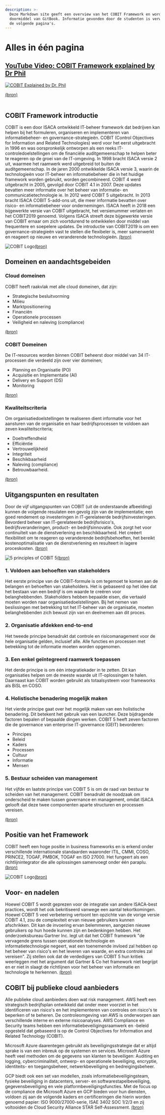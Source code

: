 ```yaml
---
description: >-
  Deze Markdown site geeft een overview van het COBIT Framework en wordt gehost
  doormiddel van GitBook. Informatie gevonden door de studenten is verwerkt in
  de volgende pagina's.
---
```


# Alles in één pagina

## [YouTube Video: COBIT Framework explained by Dr Phil](https://www.youtube.com/watch?v=Ei3-1KgjARA)

[![COBIT Explained by Dr. Phil](https://memegenerator.net/img/images/300x300/1139490.jpg)](https://www.youtube.com/watch?v=Ei3-1KgjARA)

[(bron)](https://memegenerator.net/img/images/300x300/1139490.jpg)
<br/><br/>

## COBIT Framework introductie

COBIT is een door ISACA ontwikkeld IT-beheer framework dat bedrijven kan helpen bij het formuleren, organiseren en implementeren van informatiebeheer- en governance-strategieën. COBIT \(Control Objectives for Information and Related Technologies\) werd voor het eerst uitgebracht in 1996 en was oorspronkelijk ontworpen als een reeks IT-controledoelstellingen om de financiële auditgemeenschap te helpen beter te reageren op de groei van de IT-omgeving. In 1998 bracht ISACA versie 2 uit, waarmee het raamwerk werd uitgebreid tot buiten de auditgemeenschap. In de jaren 2000 ontwikkelde ISACA versie 3, waarin de technologieën voor IT-beheer en informatiebeheer die in het huidige framework worden gebruikt, worden gecombineerd. COBIT 4 werd uitgebracht in 2005, gevolgd door COBIT 4.1 in 2007. Deze updates bevatten meer informatie over het beheer van informatie- en communicatietechnologie ie. In 2012 werd COBIT 5 uitgebracht. In 2013 bracht ISACA COBIT 5-add-ons uit, die meer informatie bevatten over risico- en informatiebeheer voor ondernemingen. ISACA heeft in 2018 een bijgewerkte versie van COBIT uitgebracht, het versienummer verlaten en het COBIT2019 genoemd. Volgens ISACA streeft deze bijgewerkte versie van COBIT ernaar om zich voortdurend te ontwikkelen door middel van frequentere en soepelere updates. De introductie van COBIT2019 is om een governance-strategieën vast te stellen die flexibeler is, meer samenwerkt en reageert op nieuwe en veranderende technologieën.
[(bron)](https://itmunch.com/cobit-framework-alignment-governance/)

![COBIT Logo](https://ab-audit.com/wp-content/uploads/2020/07/COBIT-2019-Design-and-Implementtion.png)[(bron)](https://ab-audit.com/wp-content/uploads/2020/07/COBIT-2019-Design-and-Implementtion.png)

## Domeinen en aandachtsgebeiden

### Cloud domeinen

COBIT heeft raakvlak met alle cloud domeinen, dat zijn:

- Strategische besluitvorming
- Milieu
- Marktpositionering
- Financiën
- Operationele processen
- Veiligheid en naleving \(compliance\)

[(bron)](http://arno.uvt.nl/show.cgi?fid=144876)

### COBIT Domeinen

De IT-resources worden binnen COBIT beheerst door middel van 34 IT-processen die verdeeld zijn over vier domeinen;

- Planning en Organisatie \(PO\)
- Acquisitie en Implementatie \(AI\)
- Delivery en Support \(DS\)
- Monitoring

[(bron)](http://www.raamstijn.nl/eenblogjeom/index.php/informatiemanagement/363-cobit)

### Kwaliteitscriteria

Om organisatiedoelstellingen te realiseren dient informatie voor het aansturen van de organisatie en haar bedrijfsprocessen te voldoen aan zeven kwaliteitscriteria;

- Doeltreffendheid
- Efficiëntie
- Vertrouwelijkheid
- Integriteit
- Beschikbaarheid
- Naleving \(compliance\)
- Betrouwbaarheid.

[(bron)](http://www.raamstijn.nl/eenblogjeom/index.php/informatiemanagement/363-cobit)

## Uitgangspunten en resultaten

Door de vijf uitgangspunten van COBIT \(uit de onderstaande afbeelding\) kunnen de volgende resulaten een gevolg zijn van de implementatie; een goed rendement op investeringen in IT-gerelateerde bedrijfsinvesteringen. Bevorderd beheer van IT-gerelateerde bedrijfsrisico's, bedrijfsveranderingen, product- en bedrijfsinnovatie. Ook zorgt het voor continuïteit van de dienstverlening en beschikbaarheid. Het creëert flexibiliteit om te reageren op veranderende bedrijfsbehoeften, het bereikt kostenoptimalisatie van de dienstverlening en resulteert in lagere proceskosten.
[(bron)](http://arno.uvt.nl/show.cgi?fid=144876)

![5 principles of COBIT 5](https://i.pinimg.com/originals/53/a2/13/53a213645436189d1df328bfe7a88960.jpg)[(bron)](https://i.pinimg.com/originals/53/a2/13/53a213645436189d1df328bfe7a88960.jpg)

### 1. Voldoen aan behoeften van stakeholders

Het eerste principe van de COBIT-formule is om tegemoet te komen aan de belangen en behoeften van stakeholders. Het is gebaseerd op het idee dat het bestaan van een bedrijf is om waarde te creëren voor belanghebbenden. Stakeholders hebben bepaalde eisen, die vertaald moeten worden naar organisatiedoelstellingen. Bij het nemen van beslissingen met betrekking tot het IT-beheer van de organisatie, moeten belanghebbenden zich bewust zijn van en deelnemen aan dit proces.

### 2. Organisatie afdekken end-to-end

Het tweede principe benadrukt dat controle en risicomanagement voor de hele organisatie gelden, inclusief alle. Alle functies en processen met betrekking tot de informatie moeten worden opgenomen.

### 3. Een enkel geïntegreerd raamwerk toepassen

Het derde principe is om één integratiekader in te zetten. Dit kan organisaties helpen om de meeste waarde uit IT-oplossingen te halen. Daarnaast kan COBIT worden gebruikt als totaalsysteem voor frameworks als BiSL en COSO.

### 4. Holistische benadering mogelijk maken

Het vierde principe gaat over het mogelijk maken van een holistische benadering. Dit betekent het gebruik van een launcher. Deze bijdragende factoren bepalen of bepaalde dingen werken. COBIT 5 heeft zeven factoren die de governance van enterprise IT-governance \(GEIT\) bevorderen:

- Principes
- Beleid
- Kaders
- Processen
- Cultuur
- Informatie
- Mensen

### 5. Bestuur scheiden van management

Het vijfde en laatste principe van COBIT 5 is om de raad van bestuur te scheiden van het management. COBIT benadrukt de noodzaak om onderscheid te maken tussen governance en management, omdat ISACA gelooft dat deze twee componenten aparte structuren en processen vereisen.

[(bron)](https://www.toolshero.nl/informatie-technologie/cobit-5/)

## Positie van het Framework

COBIT heeft een hoge positie in business frameworks en is erkend onder verschillende internationale standaarden waaronder ITIL, CMMI, COSO, PRINCE2, TOGAF, PMBOK, TOGAF en ISO 27000. Het fungeert als een richtlijnintegrator die alle oplossingen samenvoegt onder één paraplu.
[(bron)](https://itmunch.com/cobit-framework-alignment-governance/)

![COBIT Logo](https://3.bp.blogspot.com/-TDaYRn2YJQE/Vq0R2nAB7JI/AAAAAAAATho/CNxtJuOkpdg/s1600/AAEAAQAAAAAAAAJ6AAAAJGM5OWU3M2VmLWM3ZDYtNGQ5MS05MTliLWE3NWJmNGU5M2JkYg.jpg)[(bron)](https://3.bp.blogspot.com/-TDaYRn2YJQE/Vq0R2nAB7JI/AAAAAAAATho/CNxtJuOkpdg/s1600/AAEAAQAAAAAAAAJ6AAAAJGM5OWU3M2VmLWM3ZDYtNGQ5MS05MTliLWE3NWJmNGU5M2JkYg.jpg)

## Voor- en nadelen

Hoewel COBIT 5 wordt geprezen voor de integratie van andere ISACA-best practices, wordt het ook bekritiseerd vanwege een aantal tekortkomingen. Hoewel COBIT 5 veel verbetering vertoont ten opzichte van de vorige versie COBIT 4.1, zou de complexiteit ervan nieuwe gebruikers kunnen afschrikken. Dit kan de invoering ervan belemmeren, aangezien nieuwe gebruikers op hun hoede kunnen zijn en bedenkingen hebben. Het onderzoeksbureau Gartner Inc. legt uit dat het COBIT framework "de vervagende grens tussen operationele technologie en informatietechnologie negeert, wat een toenemende invloed zal hebben op het beheer van risico's en het leveren van waarde, en extra controles zal vereisen". Zij stellen ook dat de verdedigers van COBIT 5 hun kritiek weerleggen met het argument dat Gartner & Co het framework niet begrijpt en er niet in slaagt de richtlijnen voor het beheer van informatie en technologie te herkennen.
[(bron)](https://www.henryharvin.com/blog/faqs-about-cobit-5/)

## COBIT bij publieke cloud aanbieders

Alle publieke cloud aanbieders doen wat risk management. AWS heeft een strategisch bedrijfsplan ontwikkeld dat onder meer voorziet in het identificeren van risico's en het implementeren van controles om risico's te beperken of te beheren. De controleomgeving van AWS is onderworpen aan verschillende interne en externe risicoanalyses. AWS Compliance en Security teams hebben een informatiebeveiligingsraamwerk en -beleid opgesteld dat gebaseerd is op de Control Objectives for Information and Related Technology \(COBIT\).

Microsoft Azure daarentegen gebruikt als beveiligingsstrategie dat er altijd sprake is van een inbreuk op de systemen en services. Microsoft Azure heeft veel methoden om de gegevens van klanten te beveiligen: Auditing en logging, cybercriminaliteit, ontwerp- en operationele beveiliging, encryptie, identiteits- en toegangsbeheer, netwerkbeveiliging en bedreigingsbeheer.

GCP biedt ook een set van modellen, zoals informatiebeveiligingsteam, fysieke beveiliging in datacenters, server- en softwarestapelbeveiliging, gegevensbeveiliging en vele platformbeveiligingsfuncties. Met de focus op de compliance die Microsoft Azure en GCP bieden voor hun diensten, voldoen zij aan de volgende kaders en certificeringen die hierin worden genoemd papier: ISO 9000/27000-serie, ISAE 3402 SOC 1/2/3 en zij voltooiden de Cloud Security Alliance STAR Self-Assessment.
[(bron)](http://arno.uvt.nl/show.cgi?fid=144876)
